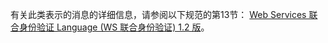 有关此类表示的消息的详细信息，请参阅以下规范的第13节： [Web Services 联合身份验证 Language (WS 联合身份验证) 1.2 版](https://docs.oasis-open.org/wsfed/federation/v1.2/os/ws-federation-1.2-spec-os.html)。
